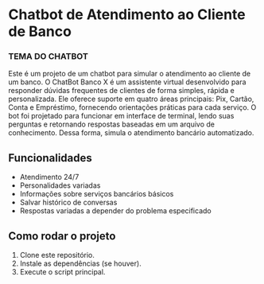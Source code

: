 # Chatbot de Atendimento ao Cliente de Banco
### TEMA DO CHATBOT
Este é um projeto de um chatbot para simular o atendimento ao cliente de um banco. O ChatBot Banco X é um assistente virtual desenvolvido para responder dúvidas frequentes de clientes de forma simples, rápida e personalizada. Ele oferece suporte em quatro áreas principais: Pix, Cartão, Conta e Empréstimo, fornecendo orientações práticas para cada serviço. O bot foi projetado para funcionar em interface de terminal, lendo suas perguntas e retornando respostas baseadas em um arquivo de conhecimento. Dessa forma, simula o atendimento bancário automatizado.

## Funcionalidades
- Atendimento 24/7
- Personalidades variadas
- Informações sobre serviços bancários básicos
- Salvar histórico de conversas
- Respostas variadas a depender do problema especificado

## Como rodar o projeto
1. Clone este repositório.
2. Instale as dependências (se houver).
3. Execute o script principal.
